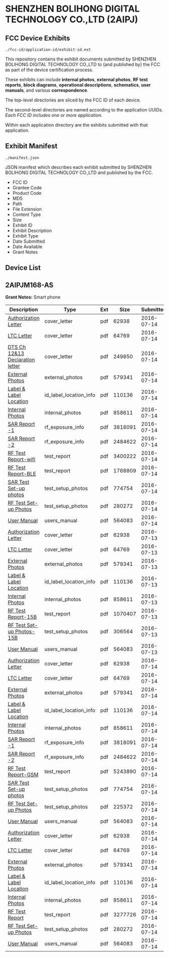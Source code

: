 # SHENZHEN BOLIHONG DIGITAL TECHNOLOGY CO.,LTD (2AIPJ)
## FCC Device Exhibits

```
./fcc-id/application-id/exhibit-id.ext
```

This repository contains the exhibit documents submitted by SHENZHEN BOLIHONG DIGITAL TECHNOLOGY CO.,LTD to (and published by) the FCC as part of the device certification process.

These exhibits can include **internal photos**, **external photos**, **RF test reports**, **block diagrams**, **operational descriptions**, **schematics**, **user manuals**, and various **correspondence**.

The top-level directories are sliced by the FCC ID of each device.

The second-level directories are named according to the application UUIDs. *Each FCC ID includes one or more application.*

Within each application directory are the exhibits submitted with that application. 

## Exhibit Manifest

```
./manifest.json
```

JSON manifest which describes each exhibit submitted by SHENZHEN BOLIHONG DIGITAL TECHNOLOGY CO.,LTD and published by the FCC.

- FCC ID
- Grantee Code
- Product Code
- MD5
- Path
- File Extension
- Content Type
- Size
- Exhibit ID
- Exhibit Description
- Exhibit Type
- Date Submitted
- Date Available
- Grant Notes

## Device List
## 2AIPJM168-AS
**Grant Notes:** Smart phone

| Description | Type | Ext | Size | Submitted | Available |
| ----------- | ---- | --- | ---- | --------- | --------- |
| [Authorization Letter](2AIPJM168-AS/37747eaa3f3162f8caa1abdfaca59b42/3062460.pdf) | cover_letter | pdf | 62938 | 2016-07-14 | 2016-07-14 |
| [LTC Letter](2AIPJM168-AS/37747eaa3f3162f8caa1abdfaca59b42/3062461.pdf) | cover_letter | pdf | 64769 | 2016-07-14 | 2016-07-14 |
| [DTS Ch 12&13 Declaration letter](2AIPJM168-AS/37747eaa3f3162f8caa1abdfaca59b42/3062543.pdf) | cover_letter | pdf | 249850 | 2016-07-14 | 2016-07-14 |
| [External Photos](2AIPJM168-AS/37747eaa3f3162f8caa1abdfaca59b42/3062462.pdf) | external_photos | pdf | 579341 | 2016-07-14 | 2016-07-14 |
| [Label & Label Location](2AIPJM168-AS/37747eaa3f3162f8caa1abdfaca59b42/3062463.pdf) | id_label_location_info | pdf | 110136 | 2016-07-14 | 2016-07-14 |
| [Internal Photos](2AIPJM168-AS/37747eaa3f3162f8caa1abdfaca59b42/3062464.pdf) | internal_photos | pdf | 858611 | 2016-07-14 | 2016-07-14 |
| [SAR Report -1](2AIPJM168-AS/37747eaa3f3162f8caa1abdfaca59b42/3062548.pdf) | rf_exposure_info | pdf | 3818091 | 2016-07-14 | 2016-07-14 |
| [SAR Report -2](2AIPJM168-AS/37747eaa3f3162f8caa1abdfaca59b42/3062549.pdf) | rf_exposure_info | pdf | 2484622 | 2016-07-14 | 2016-07-14 |
| [RF Test Report-wifi](2AIPJM168-AS/37747eaa3f3162f8caa1abdfaca59b42/3062553.pdf) | test_report | pdf | 3400222 | 2016-07-14 | 2016-07-14 |
| [RF Test Report-BLE](2AIPJM168-AS/37747eaa3f3162f8caa1abdfaca59b42/3062554.pdf) | test_report | pdf | 1768809 | 2016-07-14 | 2016-07-14 |
| [SAR Test Set-up photos](2AIPJM168-AS/37747eaa3f3162f8caa1abdfaca59b42/3062551.pdf) | test_setup_photos | pdf | 774754 | 2016-07-14 | 2016-07-14 |
| [RF Test Set-up Photos](2AIPJM168-AS/37747eaa3f3162f8caa1abdfaca59b42/3062492.pdf) | test_setup_photos | pdf | 280272 | 2016-07-14 | 2016-07-14 |
| [User Manual](2AIPJM168-AS/37747eaa3f3162f8caa1abdfaca59b42/3062469.pdf) | users_manual | pdf | 564083 | 2016-07-14 | 2016-07-14 |
| [Authorization Letter](2AIPJM168-AS/fab241cbeeb833207481eaa486454b15/3062460.pdf) | cover_letter | pdf | 62938 | 2016-07-13 | 2016-07-14 |
| [LTC Letter](2AIPJM168-AS/fab241cbeeb833207481eaa486454b15/3062461.pdf) | cover_letter | pdf | 64769 | 2016-07-13 | 2016-07-14 |
| [External Photos](2AIPJM168-AS/fab241cbeeb833207481eaa486454b15/3062462.pdf) | external_photos | pdf | 579341 | 2016-07-13 | 2016-07-14 |
| [Label & Label Location](2AIPJM168-AS/fab241cbeeb833207481eaa486454b15/3062463.pdf) | id_label_location_info | pdf | 110136 | 2016-07-13 | 2016-07-14 |
| [Internal Photos](2AIPJM168-AS/fab241cbeeb833207481eaa486454b15/3062464.pdf) | internal_photos | pdf | 858611 | 2016-07-13 | 2016-07-14 |
| [RF Test Report-15B](2AIPJM168-AS/fab241cbeeb833207481eaa486454b15/3062467.pdf) | test_report | pdf | 1070407 | 2016-07-13 | 2016-07-14 |
| [RF Test Set-up Photos-15B](2AIPJM168-AS/fab241cbeeb833207481eaa486454b15/3062468.pdf) | test_setup_photos | pdf | 306564 | 2016-07-13 | 2016-07-14 |
| [User Manual](2AIPJM168-AS/fab241cbeeb833207481eaa486454b15/3062469.pdf) | users_manual | pdf | 564083 | 2016-07-13 | 2016-07-14 |
| [Authorization Letter](2AIPJM168-AS/9e1b6413f963f9cad5c85e8b90f5cebe/3062460.pdf) | cover_letter | pdf | 62938 | 2016-07-14 | 2016-07-14 |
| [LTC Letter](2AIPJM168-AS/9e1b6413f963f9cad5c85e8b90f5cebe/3062461.pdf) | cover_letter | pdf | 64769 | 2016-07-14 | 2016-07-14 |
| [External Photos](2AIPJM168-AS/9e1b6413f963f9cad5c85e8b90f5cebe/3062462.pdf) | external_photos | pdf | 579341 | 2016-07-14 | 2016-07-14 |
| [Label & Label Location](2AIPJM168-AS/9e1b6413f963f9cad5c85e8b90f5cebe/3062463.pdf) | id_label_location_info | pdf | 110136 | 2016-07-14 | 2016-07-14 |
| [Internal Photos](2AIPJM168-AS/9e1b6413f963f9cad5c85e8b90f5cebe/3062464.pdf) | internal_photos | pdf | 858611 | 2016-07-14 | 2016-07-14 |
| [SAR Report -1](2AIPJM168-AS/9e1b6413f963f9cad5c85e8b90f5cebe/3062548.pdf) | rf_exposure_info | pdf | 3818091 | 2016-07-14 | 2016-07-14 |
| [SAR Report -2](2AIPJM168-AS/9e1b6413f963f9cad5c85e8b90f5cebe/3062549.pdf) | rf_exposure_info | pdf | 2484622 | 2016-07-14 | 2016-07-14 |
| [RF Test Report-GSM](2AIPJM168-AS/9e1b6413f963f9cad5c85e8b90f5cebe/3062569.pdf) | test_report | pdf | 5243890 | 2016-07-14 | 2016-07-14 |
| [SAR Test Set-up photos](2AIPJM168-AS/9e1b6413f963f9cad5c85e8b90f5cebe/3062551.pdf) | test_setup_photos | pdf | 774754 | 2016-07-14 | 2016-07-14 |
| [RF Test Set-up Photos](2AIPJM168-AS/9e1b6413f963f9cad5c85e8b90f5cebe/3062570.pdf) | test_setup_photos | pdf | 225372 | 2016-07-14 | 2016-07-14 |
| [User Manual](2AIPJM168-AS/9e1b6413f963f9cad5c85e8b90f5cebe/3062469.pdf) | users_manual | pdf | 564083 | 2016-07-14 | 2016-07-14 |
| [Authorization Letter](2AIPJM168-AS/4ea257f1bf6c1ec9c1f0fdafb9af0f4a/3062460.pdf) | cover_letter | pdf | 62938 | 2016-07-14 | 2016-07-14 |
| [LTC Letter](2AIPJM168-AS/4ea257f1bf6c1ec9c1f0fdafb9af0f4a/3062461.pdf) | cover_letter | pdf | 64769 | 2016-07-14 | 2016-07-14 |
| [External Photos](2AIPJM168-AS/4ea257f1bf6c1ec9c1f0fdafb9af0f4a/3062462.pdf) | external_photos | pdf | 579341 | 2016-07-14 | 2016-07-14 |
| [Label & Label Location](2AIPJM168-AS/4ea257f1bf6c1ec9c1f0fdafb9af0f4a/3062463.pdf) | id_label_location_info | pdf | 110136 | 2016-07-14 | 2016-07-14 |
| [Internal Photos](2AIPJM168-AS/4ea257f1bf6c1ec9c1f0fdafb9af0f4a/3062464.pdf) | internal_photos | pdf | 858611 | 2016-07-14 | 2016-07-14 |
| [RF Test Report](2AIPJM168-AS/4ea257f1bf6c1ec9c1f0fdafb9af0f4a/3062491.pdf) | test_report | pdf | 3277726 | 2016-07-14 | 2016-07-14 |
| [RF Test Set-up Photos](2AIPJM168-AS/4ea257f1bf6c1ec9c1f0fdafb9af0f4a/3062492.pdf) | test_setup_photos | pdf | 280272 | 2016-07-14 | 2016-07-14 |
| [User Manual](2AIPJM168-AS/4ea257f1bf6c1ec9c1f0fdafb9af0f4a/3062469.pdf) | users_manual | pdf | 564083 | 2016-07-14 | 2016-07-14 |
